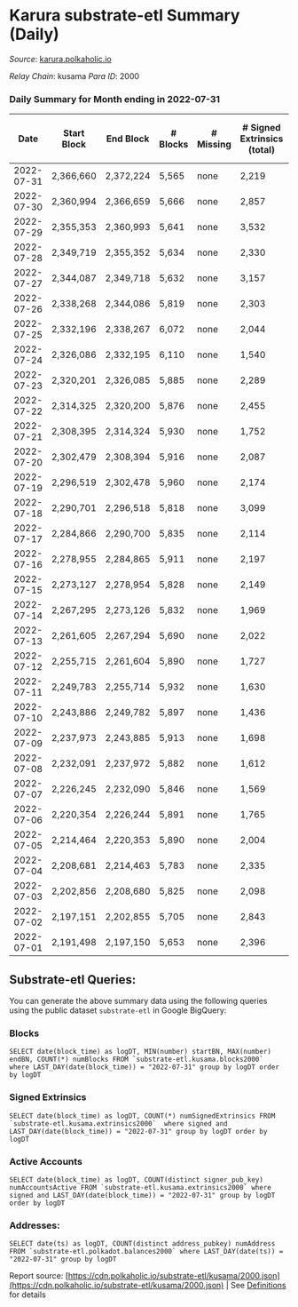 # Karura substrate-etl Summary (Daily)

_Source_: [karura.polkaholic.io](https://karura.polkaholic.io)

*Relay Chain*: kusama
*Para ID*: 2000



### Daily Summary for Month ending in 2022-07-31


| Date | Start Block | End Block | # Blocks | # Missing | # Signed Extrinsics (total) | # Active Accounts | # Addresses with Balances | # Events | # Transfers | # XCM Transfers In | # XCM Transfers Out |
| ---- | ----------- | --------- | -------- | --------- | --------------------------- | ----------------- | ------------------------- | -------- | ----------- | ------------------ | ------------------- |
| 2022-07-31 | 2,366,660 | 2,372,224 | 5,565 | none  | 2,219 | 331 | 90,538 | 87,409 | 11,882 ($940,756.49) | 159 ($114,826.72) | 142 ($142,124.04) |
| 2022-07-30 | 2,360,994 | 2,366,659 | 5,666 | none  | 2,857 | 404 | 90,503 | 95,020 | 12,924 ($2,412,051.15) | 125 ($327,222.20) | 142 ($349,420.05) |
| 2022-07-29 | 2,355,353 | 2,360,993 | 5,641 | none  | 3,532 | 452 | 90,451 | 104,592 | 14,795 ($2,193,467.62) | 213 ($112,621.94) | 209 ($208,588.84) |
| 2022-07-28 | 2,349,719 | 2,355,352 | 5,634 | none  | 2,330 | 366 | 90,421 | 94,548 | 13,326 ($1,189,551.44) | 225 ($102,349.56) | 242 ($163,409.49) |
| 2022-07-27 | 2,344,087 | 2,349,718 | 5,632 | none  | 3,157 | 502 | 90,386 | 103,408 | 14,439 ($1,288,686.81) | 446 ($166,466.36) | 387 ($236,657.44) |
| 2022-07-26 | 2,338,268 | 2,344,086 | 5,819 | none  | 2,303 | 279 | 90,252 | 94,157 | 13,068 ($1,262,158.91) | 120 ($128,504.73) | 113 ($145,380.81) |
| 2022-07-25 | 2,332,196 | 2,338,267 | 6,072 | none  | 2,044 | 318 | 90,224 | 95,405 | 13,445 ($1,280,142.49) | 115 ($104,807.27) | 98 ($519,079.41) |
| 2022-07-24 | 2,326,086 | 2,332,195 | 6,110 | none  | 1,540 | 224 | 90,203 | 90,724 | 12,765 ($758,230.32) | 80 ($31,063.34) | 60 ($37,863.11) |
| 2022-07-23 | 2,320,201 | 2,326,085 | 5,885 | none  | 2,289 | 307 | 90,181 | 95,569 | 13,529 ($1,422,659.40) | 126 ($165,255.65) | 128 ($176,978.81) |
| 2022-07-22 | 2,314,325 | 2,320,200 | 5,876 | none  | 2,455 | 353 | 90,131 | 98,422 | 13,871 ($1,303,732.86) | 202 ($230,550.33) | 184 ($301,843.49) |
| 2022-07-21 | 2,308,395 | 2,314,324 | 5,930 | none  | 1,752 | 280 | 90,084 | 91,463 | 12,883 ($855,669.23) | 114 ($118,085.20) | 101 ($134,685.12) |
| 2022-07-20 | 2,302,479 | 2,308,394 | 5,916 | none  | 2,087 | 309 | 90,063 | 94,535 | 13,284 ($1,112,759.40) | 172 ($165,135.19) | 143 ($185,930.28) |
| 2022-07-19 | 2,296,519 | 2,302,478 | 5,960 | none  | 2,174 | 394 | 90,041 | 96,189 | 13,574 ($578,296.60) | 199 ($81,718.48) | 165 ($88,104.02) |
| 2022-07-18 | 2,290,701 | 2,296,518 | 5,818 | none  | 3,099 | 366 | 90,011 | 103,939 | 14,723 ($2,270,159.98) | 218 ($267,161.36) | 211 ($294,128.25) |
| 2022-07-17 | 2,284,866 | 2,290,700 | 5,835 | none  | 2,114 | 283 | 89,978 | 93,284 | 13,090 ($959,615.02) | 129 ($96,761.08) | 88 ($84,012.03) |
| 2022-07-16 | 2,278,955 | 2,284,865 | 5,911 | none  | 2,197 | 301 | 89,956 | 95,962 | 13,638 ($1,519,440.69) | 124 ($116,173.70) | 93 ($124,925.26) |
| 2022-07-15 | 2,273,127 | 2,278,954 | 5,828 | none  | 2,149 | 289 | 89,927 | 89,496 | 11,022 ($958,823.73) | 146 ($324,772.56) | 114 ($298,303.14) |
| 2022-07-14 | 2,267,295 | 2,273,126 | 5,832 | none  | 1,969 | 315 | 89,917 | 87,650 | 10,648 ($498,116.88) | 148 ($110,582.58) | 106 ($107,131.97) |
| 2022-07-13 | 2,261,605 | 2,267,294 | 5,690 | none  | 2,022 | 288 | 89,878 | 86,629 | 10,536 ($937,863.06) | 154 ($134,475.09) | 109 ($140,261.06) |
| 2022-07-12 | 2,255,715 | 2,261,604 | 5,890 | none  | 1,727 | 276 | 89,849 | 85,266 | 10,184 ($740,762.72) | 107 ($154,353.02) | 81 ($165,455.43) |
| 2022-07-11 | 2,249,783 | 2,255,714 | 5,932 | none  | 1,630 | 269 | 89,820 | 85,385 | 10,242 ($2,684,882.82) | 118 ($981,563.72) | 76 ($985,501.87) |
| 2022-07-10 | 2,243,886 | 2,249,782 | 5,897 | none  | 1,436 | 224 | 89,793 | 82,576 | 9,861 ($427,020.83) | 84 ($33,180.06) | 48 ($26,435.01) |
| 2022-07-09 | 2,237,973 | 2,243,885 | 5,913 | none  | 1,698 | 244 | 89,756 | 85,425 | 10,248 ($391,701.31) | 81 ($98,800.57) | 91 ($95,911.63) |
| 2022-07-08 | 2,232,091 | 2,237,972 | 5,882 | none  | 1,612 | 251 | 89,729 | 84,075 | 10,124 ($654,645.95) | 97 ($142,181.31) | 66 ($137,128.43) |
| 2022-07-07 | 2,226,245 | 2,232,090 | 5,846 | none  | 1,569 | 290 | 89,710 | 83,412 | 9,986 ($830,359.64) | 106 ($167,870.02) | 77 ($165,732.04) |
| 2022-07-06 | 2,220,354 | 2,226,244 | 5,891 | none  | 1,765 | 297 | 89,667 | 86,228 | 10,470 ($5,353,895.26) | 79 ($31,954.12) | 76 ($52,819.47) |
| 2022-07-05 | 2,214,464 | 2,220,353 | 5,890 | none  | 2,004 | 304 | 89,620 | 88,642 | 10,713 ($831,314.09) | 127 ($104,038.57) | 108 ($142,863.98) |
| 2022-07-04 | 2,208,681 | 2,214,463 | 5,783 | none  | 2,335 | 352 | 89,571 | 90,206 | 10,948 ($1,354,529.37) | 129 ($182,172.44) | 100 ($595,461.56) |
| 2022-07-03 | 2,202,856 | 2,208,680 | 5,825 | none  | 2,098 | 302 | 89,503 | 87,786 | 10,491 ($754,749.81) | 96 ($55,685.57) | 87 ($83,671.55) |
| 2022-07-02 | 2,197,151 | 2,202,855 | 5,705 | none  | 2,843 | 378 | 89,429 | 95,707 | 12,063 ($2,811,203.73) | 157 ($348,231.08) | 121 ($262,902.35) |
| 2022-07-01 | 2,191,498 | 2,197,150 | 5,653 | none  | 2,396 | 319 | 89,350 | 89,517 | 10,621 ($1,900,521.11) | 257 ($472,928.93) | 227 ($446,334.70) |

## Substrate-etl Queries:
You can generate the above summary data using the following queries using the public dataset `substrate-etl` in Google BigQuery:


### Blocks
```
SELECT date(block_time) as logDT, MIN(number) startBN, MAX(number) endBN, COUNT(*) numBlocks FROM `substrate-etl.kusama.blocks2000`  where LAST_DAY(date(block_time)) = "2022-07-31" group by logDT order by logDT
```


### Signed Extrinsics
```
SELECT date(block_time) as logDT, COUNT(*) numSignedExtrinsics FROM `substrate-etl.kusama.extrinsics2000`  where signed and LAST_DAY(date(block_time)) = "2022-07-31" group by logDT order by logDT
```


### Active Accounts
```
SELECT date(block_time) as logDT, COUNT(distinct signer_pub_key) numAccountsActive FROM `substrate-etl.kusama.extrinsics2000` where signed and LAST_DAY(date(block_time)) = "2022-07-31" group by logDT order by logDT
```


### Addresses:
```
SELECT date(ts) as logDT, COUNT(distinct address_pubkey) numAddress FROM `substrate-etl.polkadot.balances2000` where LAST_DAY(date(ts)) = "2022-07-31" group by logDT
```



Report source: [https://cdn.polkaholic.io/substrate-etl/kusama/2000.json](https://cdn.polkaholic.io/substrate-etl/kusama/2000.json) | See [Definitions](/DEFINITIONS.md) for details
